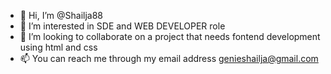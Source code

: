 - 👋 Hi, I’m @Shailja88
- 👀 I’m interested in SDE and WEB DEVELOPER role
- 💞️ I’m looking to collaborate on a project that needs fontend development using html and css
- 📫 You can reach me through my email address genieshailja@gmail.com

<!---
Shailja88/Shailja88 is a ✨ special ✨ repository because its `README.md` (this file) appears on your GitHub profile.
You can click the Preview link to take a look at your changes.
--->
